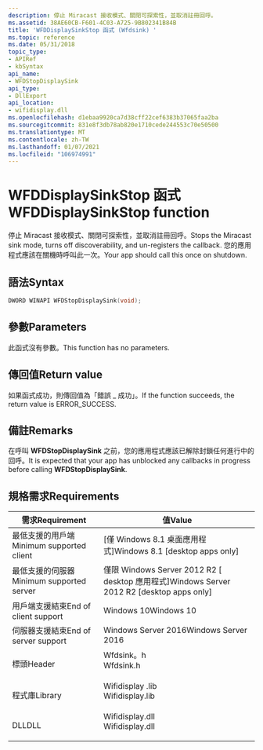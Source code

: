 ```yaml
---
description: 停止 Miracast 接收模式、關閉可探索性，並取消註冊回呼。
ms.assetid: 38AE60CB-F601-4C03-A725-9B802341B84B
title: 'WFDDisplaySinkStop 函式 (Wfdsink) '
ms.topic: reference
ms.date: 05/31/2018
topic_type:
- APIRef
- kbSyntax
api_name:
- WFDStopDisplaySink
api_type:
- DllExport
api_location:
- wifidisplay.dll
ms.openlocfilehash: d1ebaa9920ca7d38cff22cef6383b37065faa2ba
ms.sourcegitcommit: 831e8f3db78ab820e1710cede244553c70e50500
ms.translationtype: MT
ms.contentlocale: zh-TW
ms.lasthandoff: 01/07/2021
ms.locfileid: "106974991"
---
```

# <a name="wfddisplaysinkstop-function"></a><span data-ttu-id="f924a-103">WFDDisplaySinkStop 函式</span><span class="sxs-lookup"><span data-stu-id="f924a-103">WFDDisplaySinkStop function</span></span>

<span data-ttu-id="f924a-104">停止 Miracast 接收模式、關閉可探索性，並取消註冊回呼。</span><span class="sxs-lookup"><span data-stu-id="f924a-104">Stops the Miracast sink mode, turns off discoverability, and un-registers the callback.</span></span> <span data-ttu-id="f924a-105">您的應用程式應該在關機時呼叫此一次。</span><span class="sxs-lookup"><span data-stu-id="f924a-105">Your app should call this once on shutdown.</span></span>

## <a name="syntax"></a><span data-ttu-id="f924a-106">語法</span><span class="sxs-lookup"><span data-stu-id="f924a-106">Syntax</span></span>


```C++
DWORD WINAPI WFDStopDisplaySink(void);
```



## <a name="parameters"></a><span data-ttu-id="f924a-107">參數</span><span class="sxs-lookup"><span data-stu-id="f924a-107">Parameters</span></span>

<span data-ttu-id="f924a-108">此函式沒有參數。</span><span class="sxs-lookup"><span data-stu-id="f924a-108">This function has no parameters.</span></span>

## <a name="return-value"></a><span data-ttu-id="f924a-109">傳回值</span><span class="sxs-lookup"><span data-stu-id="f924a-109">Return value</span></span>

<span data-ttu-id="f924a-110">如果函式成功，則傳回值為「錯誤 \_ 成功」。</span><span class="sxs-lookup"><span data-stu-id="f924a-110">If the function succeeds, the return value is ERROR\_SUCCESS.</span></span>

## <a name="remarks"></a><span data-ttu-id="f924a-111">備註</span><span class="sxs-lookup"><span data-stu-id="f924a-111">Remarks</span></span>

<span data-ttu-id="f924a-112">在呼叫 **WFDStopDisplaySink** 之前，您的應用程式應該已解除封鎖任何進行中的回呼。</span><span class="sxs-lookup"><span data-stu-id="f924a-112">It is expected that your app has unblocked any callbacks in progress before calling **WFDStopDisplaySink**.</span></span>

## <a name="requirements"></a><span data-ttu-id="f924a-113">規格需求</span><span class="sxs-lookup"><span data-stu-id="f924a-113">Requirements</span></span>



| <span data-ttu-id="f924a-114">需求</span><span class="sxs-lookup"><span data-stu-id="f924a-114">Requirement</span></span> | <span data-ttu-id="f924a-115">值</span><span class="sxs-lookup"><span data-stu-id="f924a-115">Value</span></span> |
|-------------------------------------|--------------------------------------------------------------------------------------------|
| <span data-ttu-id="f924a-116">最低支援的用戶端</span><span class="sxs-lookup"><span data-stu-id="f924a-116">Minimum supported client</span></span><br/> | <span data-ttu-id="f924a-117">\[僅 Windows 8.1 桌面應用程式\]</span><span class="sxs-lookup"><span data-stu-id="f924a-117">Windows 8.1 \[desktop apps only\]</span></span><br/>                                               |
| <span data-ttu-id="f924a-118">最低支援的伺服器</span><span class="sxs-lookup"><span data-stu-id="f924a-118">Minimum supported server</span></span><br/> | <span data-ttu-id="f924a-119">僅限 Windows Server 2012 R2 \[ desktop 應用程式\]</span><span class="sxs-lookup"><span data-stu-id="f924a-119">Windows Server 2012 R2 \[desktop apps only\]</span></span><br/>                                    |
| <span data-ttu-id="f924a-120">用戶端支援結束</span><span class="sxs-lookup"><span data-stu-id="f924a-120">End of client support</span></span><br/>    | <span data-ttu-id="f924a-121">Windows 10</span><span class="sxs-lookup"><span data-stu-id="f924a-121">Windows 10</span></span><br/>                                                                      |
| <span data-ttu-id="f924a-122">伺服器支援結束</span><span class="sxs-lookup"><span data-stu-id="f924a-122">End of server support</span></span><br/>    | <span data-ttu-id="f924a-123">Windows Server 2016</span><span class="sxs-lookup"><span data-stu-id="f924a-123">Windows Server 2016</span></span><br/>                                                             |
| <span data-ttu-id="f924a-124">標頭</span><span class="sxs-lookup"><span data-stu-id="f924a-124">Header</span></span><br/>                   | <dl> <span data-ttu-id="f924a-125"><dt>Wfdsink。h</dt></span><span class="sxs-lookup"><span data-stu-id="f924a-125"><dt>Wfdsink.h</dt></span></span> </dl>       |
| <span data-ttu-id="f924a-126">程式庫</span><span class="sxs-lookup"><span data-stu-id="f924a-126">Library</span></span><br/>                  | <dl> <span data-ttu-id="f924a-127"><dt>Wifidisplay .lib</dt></span><span class="sxs-lookup"><span data-stu-id="f924a-127"><dt>Wifidisplay.lib</dt></span></span> </dl> |
| <span data-ttu-id="f924a-128">DLL</span><span class="sxs-lookup"><span data-stu-id="f924a-128">DLL</span></span><br/>                      | <dl> <span data-ttu-id="f924a-129"><dt>Wifidisplay.dll</dt></span><span class="sxs-lookup"><span data-stu-id="f924a-129"><dt>Wifidisplay.dll</dt></span></span> </dl> |



 

 




